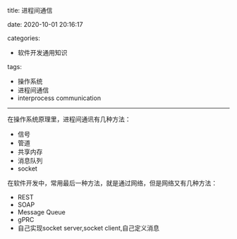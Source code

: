 title: 进程间通信

date: 2020-10-01 20:16:17

categories:
- 软件开发通用知识

tags:
- 操作系统
- 进程间通信
- interprocess communication
---

在操作系统原理里，进程间通讯有几种方法： 
* 信号
* 管道
* 共享内存
* 消息队列
* socket

在软件开发中，常用最后一种方法，就是通过网络，但是网络又有几种方法：

* REST
* SOAP
* Message Queue
* gPRC
* 自己实现socket server,socket client,自己定义消息
